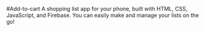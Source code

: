 #Add-to-cart
 A shopping list app for your phone, built with  HTML, CSS, JavaScript, and Firebase. 
 You can easily make and manage your lists on the go!
